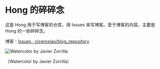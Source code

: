 # Hong 的碎碎念
这是 Hong 用于写博客的仓库，用 Issues 来写博客。至于博客的内容，主要是 Hong 的一些碎碎念。

博客：[Issues · ciceroxiao/blog\_repository](https://github.com/ciceroxiao/blog_repository/issues)

![Watercolor by Javier Zorrilla](https://github.com/ciceroxiao/blog_repository/assets/115197878/7b9e503a-97d6-4023-943b-1836bdb3e94d)

（Watercolor by Javier Zorrilla）
